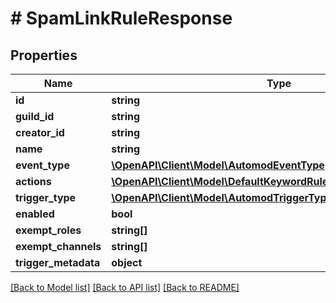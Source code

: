 # # SpamLinkRuleResponse

## Properties

Name | Type | Description | Notes
------------ | ------------- | ------------- | -------------
**id** | **string** |  |
**guild_id** | **string** |  |
**creator_id** | **string** |  |
**name** | **string** |  |
**event_type** | [**\OpenAPI\Client\Model\AutomodEventType**](AutomodEventType.md) |  |
**actions** | [**\OpenAPI\Client\Model\DefaultKeywordRuleResponseActionsInner[]**](DefaultKeywordRuleResponseActionsInner.md) |  |
**trigger_type** | [**\OpenAPI\Client\Model\AutomodTriggerType**](AutomodTriggerType.md) |  |
**enabled** | **bool** |  | [optional]
**exempt_roles** | **string[]** |  | [optional]
**exempt_channels** | **string[]** |  | [optional]
**trigger_metadata** | **object** |  |

[[Back to Model list]](../../README.md#models) [[Back to API list]](../../README.md#endpoints) [[Back to README]](../../README.md)

